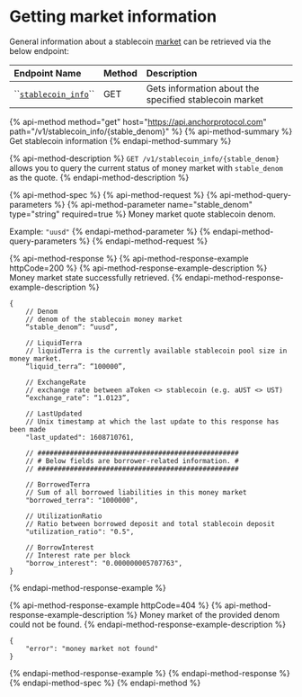 # Getting market information

General information about a stablecoin [market](../../../protocol/money-market.md#depositing-terra-stablecoins) can be retrieved via the below endpoint:

| Endpoint Name | Method | Description |
| :--- | :--- | :--- |
| \`\`[`stablecoin_info`](get-check-moneymarket-stablecoin-info.md#get-stablecoin-information)\`\` | GET | Gets information about the specified stablecoin market |

{% api-method method="get" host="https://api.anchorprotocol.com" path="/v1/stablecoin\_info/{stable\_denom}" %}
{% api-method-summary %}
Get stablecoin information
{% endapi-method-summary %}

{% api-method-description %}
`GET /v1/stablecoin_info/{stable_denom}` allows you to query the current status of money market with `stable_denom` as the quote.
{% endapi-method-description %}

{% api-method-spec %}
{% api-method-request %}
{% api-method-query-parameters %}
{% api-method-parameter name="stable\_denom" type="string" required=true %}
Money market quote stablecoin denom.  
  
Example: `"uusd"`
{% endapi-method-parameter %}
{% endapi-method-query-parameters %}
{% endapi-method-request %}

{% api-method-response %}
{% api-method-response-example httpCode=200 %}
{% api-method-response-example-description %}
Money market state successfully retrieved.
{% endapi-method-response-example-description %}

```
{
    // Denom
    // denom of the stablecoin money market
    “stable_denom”: “uusd”,
    
    // LiquidTerra
    // liquidTerra is the currently available stablecoin pool size in money market.
    “liquid_terra”: “100000”,
    
    // ExchangeRate
    // exchange rate between aToken <> stablecoin (e.g. aUST <> UST)
    “exchange_rate”: “1.0123”,
    
    // LastUpdated
    // Unix timestamp at which the last update to this response has been made
    "last_updated": 1608710761,
    
    // ##################################################
    // # Below fields are borrower-related information. #
    // ##################################################
    
    // BorrowedTerra
    // Sum of all borrowed liabilities in this money market
    "borrowed_terra": "1000000",
    
    // UtilizationRatio
    // Ratio between borrowed deposit and total stablecoin deposit  
    "utilization_ratio": "0.5",
    
    // BorrowInterest
    // Interest rate per block
    "borrow_interest": "0.000000005707763",
}
```
{% endapi-method-response-example %}

{% api-method-response-example httpCode=404 %}
{% api-method-response-example-description %}
Money market of the provided denom could not be found.
{% endapi-method-response-example-description %}

```
{
    "error": "money market not found"
}
```
{% endapi-method-response-example %}
{% endapi-method-response %}
{% endapi-method-spec %}
{% endapi-method %}

